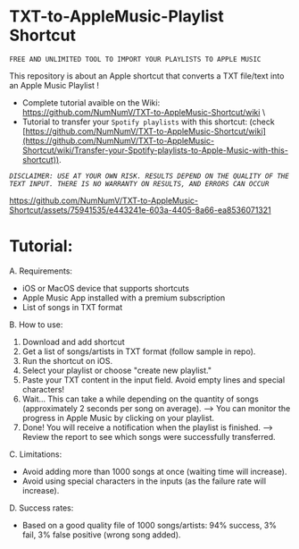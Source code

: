 # TXT-to-AppleMusic-Playlist Shortcut

`FREE AND UNLIMITED TOOL TO IMPORT YOUR PLAYLISTS TO APPLE MUSIC`

This repository is about an Apple shortcut that converts a TXT file/text into an Apple Music Playlist !

  -  Complete tutorial avaible on the Wiki: https://github.com/NumNumV/TXT-to-AppleMusic-Shortcut/wiki \
  -  Tutorial to transfer your `Spotify playlists` with this shortcut: (check [https://github.com/NumNumV/TXT-to-AppleMusic-Shortcut/wiki](https://github.com/NumNumV/TXT-to-AppleMusic-Shortcut/wiki/Transfer-your-Spotify-playlists-to-Apple-Music-with-this-shortcut)).

_`DISCLAIMER: USE AT YOUR OWN RISK. RESULTS DEPEND ON THE QUALITY OF THE TEXT INPUT. THERE IS NO WARRANTY ON RESULTS, AND ERRORS CAN OCCUR`_

https://github.com/NumNumV/TXT-to-AppleMusic-Shortcut/assets/75941535/e443241e-603a-4405-8a66-ea8536071321


# Tutorial:

A. Requirements:
  - iOS or MacOS device that supports shortcuts
  - Apple Music App installed with a premium subscription
  - List of songs in TXT format
    
B. How to use:
  1. Download and add shortcut
  2. Get a list of songs/artists in TXT format (follow sample in repo).
  4. Run the shortcut on iOS.
  5. Select your playlist or choose "create new playlist."
  6. Paste your TXT content in the input field. Avoid empty lines and special characters!
  7. Wait... This can take a while depending on the quantity of songs (approximately 2 seconds per song on average).
      --> You can monitor the progress in Apple Music by clicking on your playlist.
  8. Done! You will receive a notification when the playlist is finished.
      --> Review the report to see which songs were successfully transferred.
     
C. Limitations:
  - Avoid adding more than 1000 songs at once (waiting time will increase).
  - Avoid using special characters in the inputs (as the failure rate will increase).
    
D. Success rates:
  - Based on a good quality file of 1000 songs/artists: 94% success, 3% fail, 3% false positive (wrong song added).
